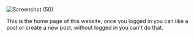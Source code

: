 ![Screenshot (50)](https://user-images.githubusercontent.com/79981696/152800727-dfc070b6-3c86-4808-b36a-209c3caf79c5.png)


This is the home page of this website, once you logged in you can like a post or create a new post, without logged in you can't do that.
